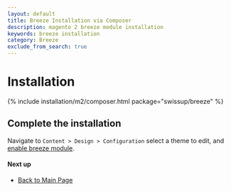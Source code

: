 ```yaml
---
layout: default
title: Breeze Installation via Composer
description: magento 2 breeze module installation
keywords: breeze installation
category: Breeze
exclude_from_search: true
---
```


# Installation

{% include installation/m2/composer.html package="swissup/breeze" %}

## Complete the installation

Navigate to `Content > Design > Configuration` select a theme to edit, and
[enable breeze module](/m2/extensions/breeze/configuration/).

#### Next up

 -  [Back to Main Page](/m2/extensions/breeze/)
